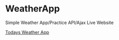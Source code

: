 # WeatherApp
Simple Weather App/Practice API/Ajax
Live Website

[Todays Weather App](https://webweather.netlify.com/)
